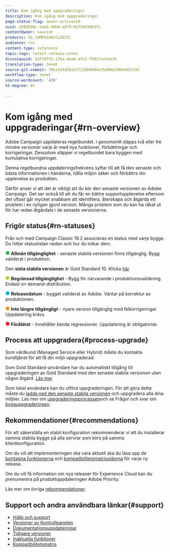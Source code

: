 ```yaml
---
title: Kom igång med uppgraderingar
description: Kom igång med uppgraderingar
page-status-flag: never-activated
uuid: 269d590c-5a6d-40b9-a879-02f5033863fc
contentOwner: sauviat
products: SG_CAMPAIGN/CLASSIC
audience: rns
content-type: reference
topic-tags: latest-release-notes
discoiquuid: 5df34f55-135a-4ea8-afc2-f9427ce5ae7b
translation-type: tm+mt
source-git-commit: 70b143445b2e77128b9404e35d96b39694d55335
workflow-type: tm+mt
source-wordcount: '439'
ht-degree: 6%

---
```



# Kom igång med uppgraderingar{#rn-overview}

Adobe Campaign uppdateras regelbundet. I genomsnitt släpps två eller tre mindre versioner varje år med nya funktioner, förbättringar och korrigeringar. Dessutom släpper vi regelbundet bara byggen med kumulativa korrigeringar.

Denna regelbundna uppdateringsfrekvens syftar till att få den senaste och bästa informationen i händerna, hålla miljön säker och förbättra din upplevelse av produkten.

Därför anser vi att det är viktigt att du kör den senaste versionen av Adobe Campaign. Det ser också till att du får en bättre supportupplevelse eftersom det oftast går mycket snabbare att identifiera, återskapa och åtgärda ett problem i en nyligen gjord version. Många problem som du kan ha råkat ut för har redan åtgärdats i de senaste versionerna.

## Frigör status{#rn-statuses}

Från och med Campaign Classic 19.2 associeras en status med varje bygge. Du hittar statuslistan nedan och hur du tolkar dem.

![](assets/do-not-localize/green3.png) **Allmän tillgänglighet** - senaste stabila versionen finns tillgänglig. Bygg validerat i produktion.

Den **sista stabila versionen** är Gold Standard 10. Klicka [här](../../rn/using/gold-standard.md#gs-10)

![](assets/do-not-localize/limited3.png) **Begränsad tillgänglighet** - Bygg för närvarande i produktionsvalidering. Endast on demand-distribution.

![](assets/do-not-localize/blue3.png) **Releasedatum** - bygget validerat av Adobe. Väntar på korrektur av produktionen.

![](assets/do-not-localize/orange3.png) **Inte längre tillgängligt** - nyare version tillgänglig med felkorrigeringar. Uppdatering krävs.

![](assets/do-not-localize/red3.png) **Föråldrat** - Innehåller kända regressioner. Uppdatering är obligatorisk.

## Process att uppgradera{#process-upgrade}

Som värdkund (Managed Service eller Hybrid) måste du kontakta kundtjänst för att få din miljö uppgraderad.

Som Gold Standard-användare har du automatiskt tillgång till uppgraderingen av Gold Standard med den senaste stabila versionen utan någon åtgärd. [Läs mer](https://helpx.adobe.com/campaign/kb/gold-standard.html#gs-10)

Som lokal användare kan du utföra uppgraderingen. För att göra detta måste du [ladda ned den senaste stabila versionen](https://experience.adobe.com/#/downloads/content/software-distribution/en/campaign.html) och uppgradera alla dina miljöer. Läs mer om [uppgraderingsprocessen](https://helpx.adobe.com/se/campaign/kb/acc-build-upgrade.html)och se Frågor och svar om [bygguppgraderingen](https://helpx.adobe.com/se/campaign/kb/build-upgrade-faq.html).

## Rekommendationer{#recommendations}

För att säkerställa en stabil konfiguration rekommenderar vi att du installerar samma stabila bygge på alla servrar som körs på samma klientkonfiguration.

Om du vill att implementeringen ska vara aktuell ska du läsa upp de [borttagna funktionerna](../../rn/using/deprecated-features.md) och [kompatibilitetsmatrissidorna](../../rn/using/compatibility-matrix.md) för varje ny release.

Om du vill få information om nya releaser för Experience Cloud kan du prenumerera på produktuppdateringen [](https://www.adobe.com/subscription/priority-product-update.html)Adobe Priority.

Läs mer om övriga [rekommendationer](https://helpx.adobe.com/campaign/kb/acc-build-upgrade.html#Recommendations).

## Support och andra användbara länkar{#support}

* [Hjälp och support](https://helpx.adobe.com/campaign/kb/ac-support.html#acc-support)
* [Versioner av Kontrollpanelen](https://docs.adobe.com/content/help/sv-SE/control-panel/using/release-notes.html)
* [Dokumentationsuppdateringar](../../rn/using/documentation-updates.md)
* [Tidigare versioner](../../rn/using/release--20-1.md)
* [Inaktuella funktioner](../../rn/using/deprecated-features.md)
* [Kompatibilitetsmatris](../../rn/using/compatibility-matrix.md)

